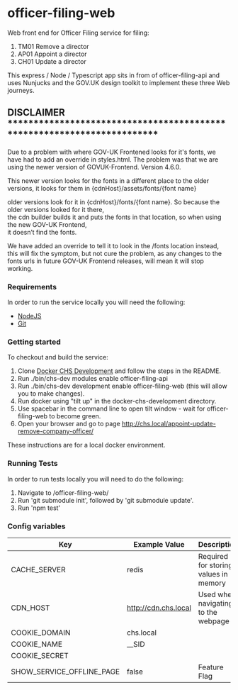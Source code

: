# officer-filing-web
Web front end for Officer Filing service for filing:
1. TM01 Remove a director
2. AP01 Appoint a director
3. CH01 Update a director

This express / Node / Typescript app sits in from of officer-filing-api and uses Nunjucks and the GOV.UK design toolkit to implement these three Web journeys.

## DISCLAIMER ***********************************************************************
Due to a problem with where GOV-UK Frontened looks for it's fonts, we have had to add an override
in styles.html.
The problem was that we are using the newer version of GOVUK-Frontend. Version 4.6.0.

This newer version looks for the fonts in a different place to the older versions, it looks for them 
in {cdnHost}/assets/fonts/{font name}

older versions look for it in {cdnHost}/fonts/{font name}. So because the older versions looked for it there,  
the cdn builder builds it and puts the fonts in that location, so when using the new GOV-UK Frontend,  
it doesn’t find the fonts.

We have added an override to tell it to look in the /fonts location instead, this will fix the symptom, 
but not cure the problem, as any changes to the fonts urls in future GOV-UK Frontend releases, 
will mean it will stop working.

### Requirements

In order to run the service locally you will need the following:

- [NodeJS](https://nodejs.org/en/)
- [Git](https://git-scm.com/downloads)

### Getting started

To checkout and build the service:
1. Clone [Docker CHS Development](https://github.com/companieshouse/docker-chs-development) and follow the steps in the README. 
2. Run ./bin/chs-dev modules enable officer-filing-api
3. Run ./bin/chs-dev development enable officer-filing-web (this will allow you to make changes).
4. Run docker using "tilt up" in the docker-chs-development directory.
5. Use spacebar in the command line to open tilt window - wait for officer-filing-web to become green.
6. Open your browser and go to page http://chs.local/appoint-update-remove-company-officer/

These instructions are for a local docker environment.

### Running Tests
In order to run tests locally you will need to do the following:
1. Navigate to /officer-filing-web/
2. Run 'git submodule init', followed by 'git submodule update'.
3. Run 'npm test'

### Config variables

Key             | Example Value   | Description
----------------|---------------- |------------------------------------
CACHE_SERVER | redis               | Required for storing values in memory
CDN_HOST     | http://cdn.chs.local | Used when navigating to the webpage
COOKIE_DOMAIN| chs.local |
COOKIE_NAME  |__SID |
COOKIE_SECRET | 
SHOW_SERVICE_OFFLINE_PAGE | false | Feature Flag
